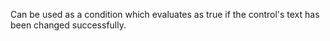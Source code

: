 Can be used as a condition which evaluates as true if the control's text has been changed successfully.